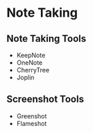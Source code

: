 # Note Taking

## Note Taking Tools

* KeepNote
* OneNote
* CherryTree
* Joplin

## Screenshot Tools

* Greenshot
* Flameshot
